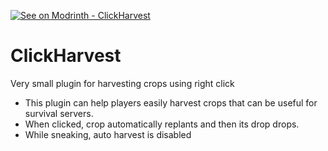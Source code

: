 [![See on Modrinth - ClickHarvest](https://img.shields.io/badge/See_on_Modrinth-ClickHarvest-2ea44f?logo=modrinth)](https://modrinth.com/mod/clickharvest)
# ClickHarvest
Very small plugin for harvesting crops using right click

* This plugin can help players easily harvest crops that can be useful for survival servers.
* When clicked, crop automatically replants and then its drop drops.
* While sneaking, auto harvest is disabled
